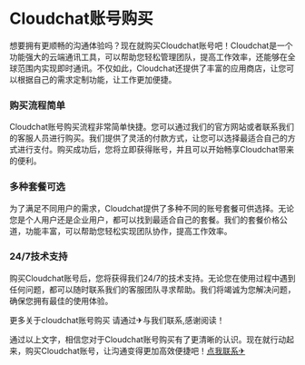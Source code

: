 # Cloudchat账号购买

想要拥有更顺畅的沟通体验吗？现在就购买Cloudchat账号吧！Cloudchat是一个功能强大的云端通讯工具，可以帮助您轻松管理团队，提高工作效率，还能够在全球范围内实现即时通讯。不仅如此，Cloudchat还提供了丰富的应用商店，让您可以根据自己的需求定制功能，让工作更加便捷。

### 购买流程简单

Cloudchat账号购买流程非常简单快捷。您可以通过我们的官方网站或者联系我们的客服人员进行购买。我们提供了灵活的付款方式，让您可以选择最适合自己的方式进行支付。购买成功后，您将立即获得账号，并且可以开始畅享Cloudchat带来的便利。

### 多种套餐可选

为了满足不同用户的需求，Cloudchat提供了多种不同的账号套餐可供选择。无论您是个人用户还是企业用户，都可以找到最适合自己的套餐。我们的套餐价格公道，功能丰富，可以帮助您轻松实现团队协作，提高工作效率。

### 24/7技术支持

购买Cloudchat账号后，您将获得我们24/7的技术支持。无论您在使用过程中遇到任何问题，都可以随时联系我们的客服团队寻求帮助。我们将竭诚为您解决问题，确保您拥有最佳的使用体验。

更多关于cloudchat账号购买 请通过✈与我们联系,感谢阅读！

通过以上文字，相信您对于Cloudchat账号购买有了更清晰的认识。现在就行动起来，购买Cloudchat账号，让沟通变得更加高效便捷吧！[点我联系✈](https://blog.G208.com)